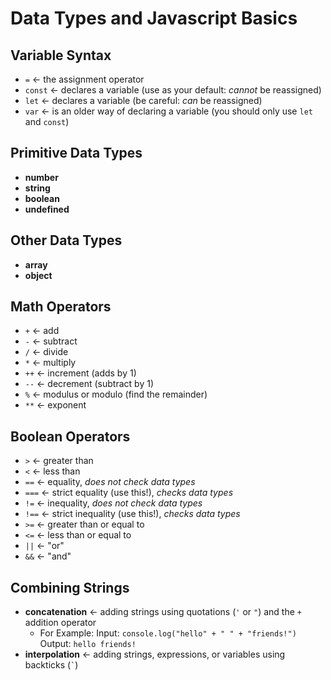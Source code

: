 # Data Types and Javascript Basics

## Variable Syntax
- `=` ← the assignment operator
- `const` ← declares a variable (use as your default: *cannot* be reassigned)
- `let`  ← declares a variable (be careful: *can* be reassigned)
- `var` ← is an older way of declaring a variable (you should only use `let` and `const`)

## Primitive Data Types
- **number** 
- **string** 
- **boolean**
- **undefined** 

## Other Data Types
- **array** 
- **object** 

## Math Operators
- `+` ← add
- `-` ← subtract
- `/` ← divide
- `*` ← multiply
- `++` ← increment (adds by 1)
- `--` ← decrement (subtract by 1)
- `%` ← modulus or modulo (find the remainder)
- `**` ← exponent 

## Boolean Operators  
- `>` ← greater than
- `<` ← less than
- `==` ← equality, *does not check data types*
- `===` ← strict equality (use this!), *checks data types*
- `!=` ← inequality, *does not check data types*
- `!==` ← strict inequality (use this!), *checks data types*
- `>=` ← greater than or equal to
- `<=` ← less than or equal to 
- `||` ← "or"
- `&&` ← "and"

## Combining Strings
- **concatenation** ← adding strings using quotations (`'` or `"`) and the `+` addition operator
    - For Example: 
    Input: `console.log("hello" + " " + "friends!")`
    Output: `hello friends!`
- **interpolation** ← adding strings, expressions, or variables using backticks (`` ` ``)